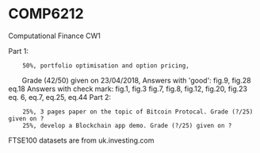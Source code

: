 # COMP6212
Computational Finance CW1

Part 1: 
        
        50%, portfolio optimisation and option pricing, 
        Grade (42/50) given on 23/04/2018, 
        Answers with 'good': 
                fig.9, fig.28
                eq.18
        Answers with check mark: 
                fig.1, fig.3 fig.7, fig.8, fig.12, fig.20, fig.23
                eq. 6, eq.7, eq.25, eq.44
Part 2: 
        
        25%, 3 pages paper on the topic of Bitcoin Protocal. Grade (?/25) given on ?
        25%, develop a Blockchain app demo. Grade (?/25) given on ?

FTSE100 datasets are from uk.investing.com
